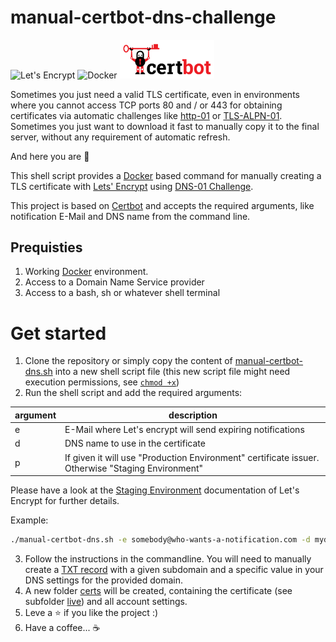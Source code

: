 # manual-certbot-dns-challenge
<img src="https://letsencrypt.org/images/letsencrypt-logo-horizontal.svg" alt="Let's Encrypt" width="30%"/>
<img src="https://www.docker.com/wp-content/uploads/2023/08/logo-guide-logos-1.svg" alt="Docker" width="30%"/>
<img src="https://raw.githubusercontent.com/EFForg/design/master/logos/eff-certbot-lockup.png" alt="Certbot" width="30%"/>

Sometimes you just need a valid TLS certificate, even in environments where you cannot access TCP ports 80 and / or 443 for obtaining certificates via automatic challenges like [http-01](https://letsencrypt.org/docs/challenge-types/#http-01-challenge) or [TLS-ALPN-01](https://letsencrypt.org/docs/challenge-types/#tls-alpn-01). Sometimes you just want to download it fast to manually copy it to the final server, without any requirement of automatic refresh.

And here you are 🚀

This shell script provides a [Docker](https://docs.docker.com/get-docker/) based command for manually creating a TLS certificate with [Lets' Encrypt](https://letsencrypt.org) using [DNS-01 Challenge](https://letsencrypt.org/docs/challenge-types/#dns-01-challenge).

This project is based on [Certbot](https://hub.docker.com/r/certbot/certbot/) and accepts the required arguments, like notification E-Mail and DNS name from the command line.

## Prequisties
1. Working [Docker](https://docs.docker.com/get-docker/) environment.
2. Access to a Domain Name Service provider
3. Access to a bash, sh or whatever shell terminal

# Get started
1. Clone the repository or simply copy the content of [manual-certbot-dns.sh](./manual-certbot-dns.sh) into a new shell script file (this new script file might need execution permissions, see [```chmod +x```](https://en.wikipedia.org/wiki/Chmod))
2. Run the shell script and add the required arguments:  

| argument | description                                                  |  
|--------- | ------------------------------------------------------------ |  
| e        | E-Mail where Let's encrypt will send expiring notifications  |  
| d        | DNS name to use in the certificate                           |  
| p        | If given it will use "Production Environment" certificate issuer. Otherwise "Staging Environment" |  

Please have a look at the [Staging Environment](https://letsencrypt.org/docs/staging-environment/) documentation of Let's Encrypt for further details.

Example:

```sh
./manual-certbot-dns.sh -e somebody@who-wants-a-notification.com -d mydomain.example.com -p
```
3. Follow the instructions in the commandline. You will need to manually create a [TXT record](https://en.wikipedia.org/wiki/TXT_record) with a given subdomain and a specific value in your DNS settings for the provided domain.
4. A new folder [certs](./certs/) will be created, containing the certificate (see subfolder [live](./certs/live/)) and all account settings.
5. Leve a ⭐️ if you like the project :)
6. Have a coffee... ☕️
